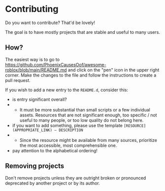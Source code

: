 # Contributing

Do you want to contribute? That'd be lovely!

The goal is to have mostly projects that are stable and useful to many users.

## How?

The easiest way is to go to <https://github.com/PhoenixCausesOof/awesome-roblox/blob/main/README.md> and click on the "pen" icon in the upper right corner. Make the changes to the file and follow the instructions to create a pull request.

If you wish to add a new entry to the `README.d`, consider this:

* is entry significant overall?
* * It must be more substantial than small scripts or a few individual assets. Resources that are not significant enough, too specific / not useful to many people, or too low quality do not belong here.
* if you want to add something, please use the template `[RESOURCE](APPROPRIATE_LINK) — DESCRIPTION`
* * Since the resource might be available from many sources, prioritize the most accessible, most comprehensible one.
* pay attention to the alphabetical ordering!

## Removing projects

Don't remove projects unless they are outright broken or pronounced deprecated by another project or by its author.
